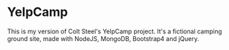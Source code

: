 # YelpCamp

This is my version of Colt Steel's YelpCamp project. It's a fictional camping ground site, made with NodeJS, MongoDB, Bootstrap4 and jQuery.